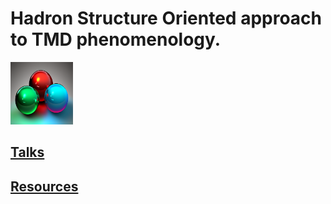 # Hadron Structure Oriented approach to TMD phenomenology.

<img src="images/3quarks.png" width="100" height="100"> 

## <a href="https://github.com/hso-tmd/hso-tmd.github.io/tree/main/slides" target="_blank">Talks</a>

## <a href="https://tddyrogers.github.io/python4physics.github.io/documents/Python4Physics.pdf" target="_blank">Resources</a>


